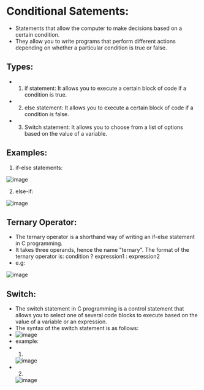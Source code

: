 # Conditional Satements:
-   Statements that allow the computer to make decisions based on a certain condition.
-   They allow you to write programs that perform different actions depending on whether a particular condition is true or false.  

## Types:

-   1) if statement: It allows you to execute a certain block of code if a condition is true.

-   2) else statement: It allows you to execute a certain block of code if a condition is false.

-   3) Switch statement: It allows you to choose from a list of options based on the value of a variable.
 
 ## Examples:
 1) if-else statements:
 
 ![image](https://user-images.githubusercontent.com/117765637/232549038-365ad346-c47a-4eae-a075-083ef86cc637.png)
 
 2) else-if:

![image](https://user-images.githubusercontent.com/117765637/232549453-767229d5-f721-42cc-8337-c4c33b3c689c.png)

## Ternary Operator:
-   The ternary operator is a shorthand way of writing an if-else statement in C programming.
-   It takes three operands, hence the name "ternary". The format of the ternary operator is: condition ? expression1 : expression2
-   e.g:
  
   ![image](https://user-images.githubusercontent.com/117765637/232551329-fe05e6ea-3ca3-4d26-9e52-3a46ff4f4232.png)
   
## Switch:
-   The switch statement in C programming is a control statement that allows you to select one of several code blocks to execute based on the value of a variable or an expression.
-   The syntax of the switch statement is as follows:
-   
   ![image](https://user-images.githubusercontent.com/117765637/232552454-2647ff8e-eab7-4475-b19d-8a6f144131c4.png)
 -   example:
 -   1) 
     ![image](https://user-images.githubusercontent.com/117765637/232553070-d8966c52-18d3-4535-ba8b-2eb40e962f65.png)
 -   2)
     ![image](https://user-images.githubusercontent.com/117765637/232553834-d4c93184-26de-47fb-831d-1ba967d4775c.png)


  
